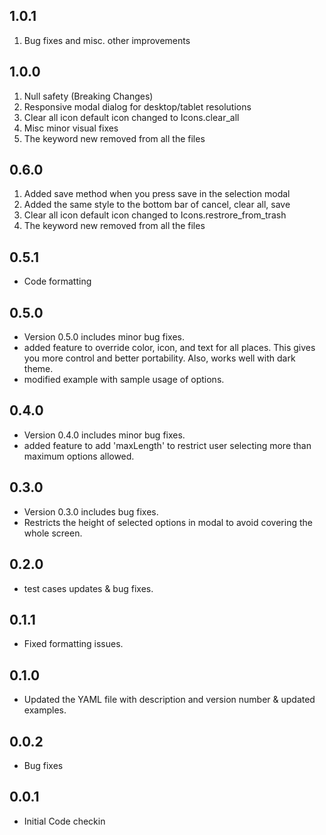 ## 1.0.1

1. Bug fixes and misc. other improvements

## 1.0.0

1. Null safety (Breaking Changes)
2. Responsive modal dialog for desktop/tablet resolutions
3. Clear all icon default icon changed to Icons.clear_all
4. Misc minor visual fixes
5. The keyword new removed from all the files

## 0.6.0

1. Added save method when you press save in the selection modal
2. Added the same style to the bottom bar of cancel, clear all, save
3. Clear all icon default icon changed to Icons.restrore_from_trash
4. The keyword new removed from all the files

## 0.5.1

- Code formatting

## 0.5.0

- Version 0.5.0 includes minor bug fixes.
- added feature to override color, icon, and text for all places. This gives you more control and better portability. Also, works well with dark theme.
- modified example with sample usage of options.

## 0.4.0

- Version 0.4.0 includes minor bug fixes.
- added feature to add 'maxLength' to restrict user selecting more than maximum options allowed.

## 0.3.0

- Version 0.3.0 includes bug fixes.
- Restricts the height of selected options in modal to avoid covering the whole screen.

## 0.2.0

- test cases updates & bug fixes.

## 0.1.1

- Fixed formatting issues.

## 0.1.0

- Updated the YAML file with description and version number & updated examples.

## 0.0.2

- Bug fixes

## 0.0.1

- Initial Code checkin
